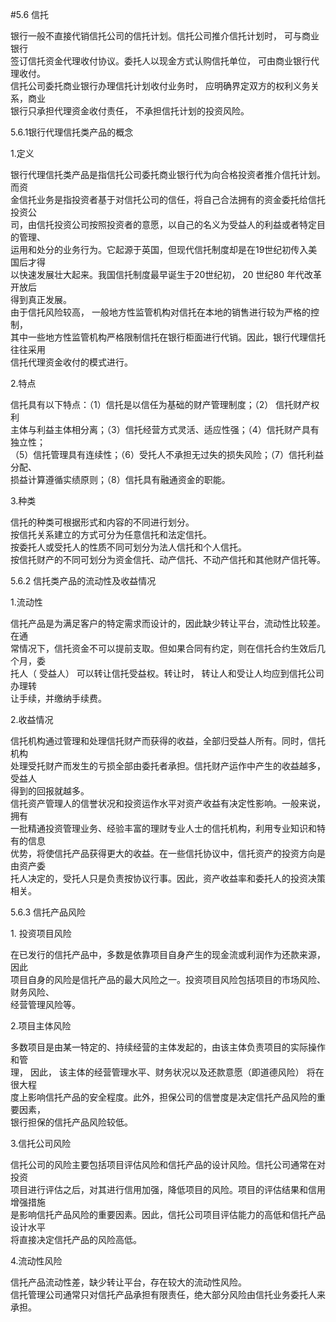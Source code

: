 #5.6 信托
<p>银行一般不直接代销信托公司的信托计划。信托公司推介信托计划时， 可与商业银行 <br />
      签订信托资金代理收付协议。委托人以现金方式认购信托单位， 可由商业银行代理收付。 <br />
      信托公司委托商业银行办理信托计划收付业务时， 应明确界定双方的权利义务关系，商业 <br />
    银行只承担代理资金收付责任， 不承担信托计划的投资风险。</p>
    <p>5.6.1银行代理信托类产品的概念 </p>
    <p>1.定义 </p>
    <p>银行代理信托类产品是指信托公司委托商业银行代为向合格投资者推介信托计划。而资 <br />
      金信托业务是指投资者基于对信托公司的信任，将自己合法拥有的资金委托给信托投资公 <br />
      司，由信托投资公司按照投资者的意愿，以自己的名义为受益人的利益或者特定目的管理、 <br />
      运用和处分的业务行为。它起源于英国，但现代信托制度却是在19世纪初传入美国后才得 <br />
      以快速发展壮大起来。我国信托制度最早诞生于20世纪初， 20 世纪80 年代改革开放后 <br />
      得到真正发展。 <br />
由于信托风险较高， 一般地方性监管机构对信托在本地的销售进行较为严格的控制， <br />
其中一些地方性监管机构严格限制信托在银行柜面进行代销。因此，银行代理信托往往采用 <br />
信托代理资金收付的模式进行。</p>
    <p>2.特点 </p>
    <p>信托具有以下特点：（1）信托是以信任为基础的财产管理制度；（2） 信托财产权利 <br />
      主体与利益主体相分离；（3）信托经营方式灵活、适应性强；（4）信托财产具有独立性； <br />
      （5）信托管理具有连续性；（6）受托人不承担无过失的损失风险；（7）信托利益分配、 <br />
    损益计算遵循实绩原则；（8）信托具有融通资金的职能。</p>
    <p>3.种类</p>
    <p>信托的种类可根据形式和内容的不同进行划分。 <br />
      按信托关系建立的方式可分为任意信托和法定信托。 <br />
      按委托人或受托人的性质不同可划分为法人信托和个人信托。 <br />
    按信托财产的不同可划分为资金信托、动产信托、不动产信托和其他财产信托等。</p>
    <p>5.6.2 信托类产品的流动性及收益情况</p>
    <p>1.流动性</p>
    <p>信托产品是为满足客户的特定需求而设计的，因此缺少转让平台，流动性比较差。在通 <br />
      常情况下，信托资金不可以提前支取。但如果合同有约定，则在信托合约生效后几个月，委 <br />
      托人（ 受益人） 可以转让信托受益权。转让时， 转让人和受让人均应到信托公司办理转 <br />
    让手续，并缴纳手续费。</p>
    <p>2.收益情况 </p>
    <p>信托机构通过管理和处理信托财产而获得的收益，全部归受益人所有。同时，信托机构 <br />
      处理受托财产而发生的亏损全部由委托者承担。信托财产运作中产生的收益越多， 受益人 <br />
      得到的回报就越多。 <br />
信托资产管理人的信誉状况和投资运作水平对资产收益有决定性影响。一般来说，拥有 <br />
一批精通投资管理业务、经验丰富的理财专业人士的信托机构，利用专业知识和特有的信息 <br />
优势，将使信托产品获得更大的收益。在一些信托协议中，信托资产的投资方向是由资产委 <br />
托人决定的，受托人只是负责按协议行事。因此，资产收益率和委托人的投资决策相关。</p>
    <p>5.6.3 信托产品风险 </p>
    <p>1. 投资项目风险 </p>
    <p>在已发行的信托产品中，多数是依靠项目自身产生的现金流或利润作为还款来源，因此 <br />
      项目自身的风险是信托产品的最大风险之一。投资项目风险包括项目的市场风险、财务风险、 <br />
    经营管理风险等。</p>
    <p>2.项目主体风险</p>
    <p>多数项目是由某一特定的、持续经营的主体发起的，由该主体负责项目的实际操作和管 <br />
      理， 因此， 该主体的经营管理水平、财务状况以及还款意愿（即道德风险） 将在很大程 <br />
      度上影响信托产品的安全程度。此外，担保公司的信誉度是决定信托产品风险的重要因素， <br />
      银行担保的信托产品风险较低。 <br />
    </p>
    <p>3.信托公司风险 </p>
    <p>信托公司的风险主要包括项目评估风险和信托产品的设计风险。信托公司通常在对投资 <br />
      项目进行评估之后，对其进行信用加强，降低项目的风险。项目的评估结果和信用增强措施 <br />
      是影响信托产品风险的重要因素。因此，信托公司项目评估能力的高低和信托产品设计水平 <br />
    将直接决定信托产品的风险高低。</p>
    <p>4.流动性风险 </p>
    <p>信托产品流动性差，缺少转让平台，存在较大的流动性风险。 <br />
    信托管理公司通常只对信托产品承担有限责任，绝大部分风险由信托业务委托人来承担。</p>